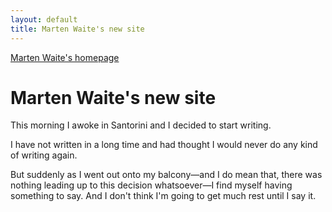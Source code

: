 ```yaml
---
layout: default
title: Marten Waite's new site
---
```


<a href="/" title="Marten Waite's homepage">Marten Waite's homepage</a>
# Marten Waite's new site

This morning I awoke in Santorini and I decided to start writing. 

I have not written in a long time and had thought I would never do any kind of writing again.

But suddenly as I went out onto my balcony—and I do mean that, there was nothing leading up to this decision whatsoever—I find myself having something to say. And I don't think I'm going to get much rest until I say it.




